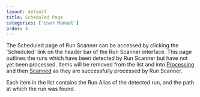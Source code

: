```yaml
---
layout: default
title: Scheduled Page
categories: ['User Manual']
order: 4
---
```

<!-- TODO: image -->
The Scheduled page of Run Scanner can be accessed by clicking the 'Scheduled'
 link on the header bar of the Run Scanner interface. This page outlines the 
runs which have been detected by Run Scanner but have not yet been processed. 
Items will be removed from the list and into 
<a href="processing.html">Processing</a> and then 
<a href="scanned.html">Scanned</a> as they are successfully processed 
by Run Scanner.

Each item in the list contains the Run Alias of the detected run, and the 
path at which the run was found.
